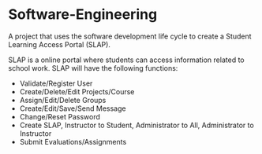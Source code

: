 # Software-Engineering

A project that uses the software development life cycle to create a Student Learning Access Portal (SLAP).

SLAP is a online portal where students can access information related to school work. 
SLAP will have the following functions:
- Validate/Register User
- Create/Delete/Edit Projects/Course
- Assign/Edit/Delete Groups
- Create/Edit/Save/Send Message
- Change/Reset Password 
- Create SLAP, Instructor to Student, Administrator to All, Administrator to Instructor
- Submit Evaluations/Assignments


